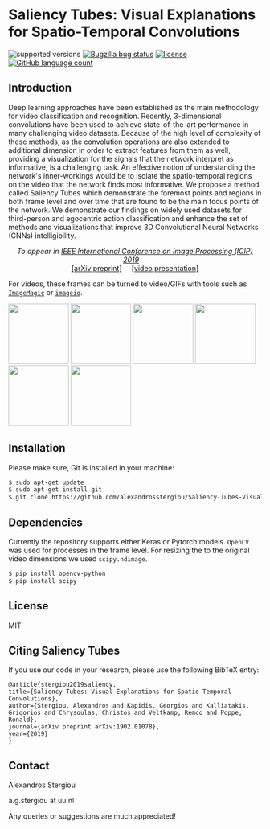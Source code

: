 # Saliency Tubes: Visual Explanations for Spatio-Temporal Convolutions

![supported versions](https://img.shields.io/badge/python-2.7%2C%203.5-green.svg)
[![Bugzilla bug status](https://img.shields.io/github/issues/alexandrosstergiou/Saliency-Tubes-Visual-Explanations-for-Spatio-Temporal-Convolutions.svg)](https://github.com/alexandrosstergiou/Saliency-Tubes-Visual-Explanations-for-Spatio-Temporal-Convolutions/issues)
[![license](https://img.shields.io/github/license/alexandrosstergiou/Keras-3DCNN-Heatmap.svg)](https://github.com/alexandrosstergiou/Keras-3DCNN-Heatmap/blob/master/LICENSE)
[![GitHub language count](https://img.shields.io/badge/library-pytorch%2Ckeras-blue.svg)](https://keras.io/)

## Introduction
Deep learning approaches have been established as the main methodology for video classification and recognition. Recently, 3-dimensional convolutions have been used to achieve state-of-the-art performance in many challenging video datasets. Because of the high level of complexity of these methods, as the convolution operations are also extended to additional dimension in order to extract features from them as well, providing a visualization for the signals that the network interpret as informative, is a challenging task. An effective notion of understanding the network's inner-workings would be to isolate the spatio-temporal regions on the video that the network finds most informative. We propose a method called Saliency Tubes which demonstrate the foremost points and regions in both frame level and over time that are found to be the main focus points of the network. We demonstrate our findings on widely used datasets for third-person and egocentric action classification and enhance the set of methods and visualizations that improve 3D Convolutional Neural Networks (CNNs) intelligibility.


<p align="center">
<i>To appear in <a href="http://2019.ieeeicip.org/">IEEE International Conference on Image Processing (ICIP) 2019</a> &nbsp;&nbsp;&nbsp;</i>
<br>
<a href="https://arxiv.org/pdf/1902.01078.pdf" target="_blank">[arXiv preprint]</a>
 &nbsp;&nbsp;&nbsp;
<a href="https://www.youtube.com/watch?v=JANUqoMc3es&feature=youtu.be" target="_blank">[video presentation]</a>
</p>


For videos, these frames can be turned to video/GIFs with tools such as [`ImageMagic`](https://github.com/ImageMagick/ImageMagick) or [`imageio`](http://imageio.github.io/).

<p float="left">
<img src="https://github.com/alexandrosstergiou/Saliency-Tubes-Visual-Explanations-for-Spatio-Temporal-Convolutions/blob/master/examples/cliff_diving.gif" width="120" height="120" /> 
<img src="https://github.com/alexandrosstergiou/Saliency-Tubes-Visual-Explanations-for-Spatio-Temporal-Convolutions/blob/master/examples/rafting.gif" width="120" height="120" />
  <img src="https://github.com/alexandrosstergiou/Saliency-Tubes-Visual-Explanations-for-Spatio-Temporal-Convolutions/blob/master/examples/bowling.gif" width="120" height="120" /> 
<img src="https://github.com/alexandrosstergiou/Saliency-Tubes-Visual-Explanations-for-Spatio-Temporal-Convolutions/blob/master/examples/opening_door.gif" width="120" height="120" /> 
<img src="https://github.com/alexandrosstergiou/Saliency-Tubes-Visual-Explanations-for-Spatio-Temporal-Convolutions/blob/master/examples/washing.gif" width="120" height="120" />
  <img src="https://github.com/alexandrosstergiou/Saliency-Tubes-Visual-Explanations-for-Spatio-Temporal-Convolutions/blob/master/examples/opening_drawer.gif" width="120" height="120" /> 
</p>



## Installation
Please make sure, Git is installed in your machine:
```sh
$ sudo apt-get update
$ sudo apt-get install git
$ git clone https://github.com/alexandrosstergiou/Saliency-Tubes-Visual-Explanations-for-Spatio-Temporal-Convolutions.git
```

## Dependencies
Currently the repository supports either Keras or Pytorch models.  `OpenCV` was used for processes in the frame level. For resizing the  to the original video dimensions we used `scipy.ndimage`.
```sh
$ pip install opencv-python
$ pip install scipy
```

## License
MIT

## Citing Saliency Tubes
If you use our code in your research, please use the following BibTeX entry:

    @article{stergiou2019saliency,
    title={Saliency Tubes: Visual Explanations for Spatio-Temporal Convolutions},
    author={Stergiou, Alexandros and Kapidis, Georgios and Kalliatakis, Grigorios and Chrysoulas, Christos and Veltkamp, Remco and Poppe, Ronald},
    journal={arXiv preprint arXiv:1902.01078},
    year={2019}
    }

## Contact
Alexandros Stergiou

a.g.stergiou at uu.nl

Any queries or suggestions are much appreciated!

